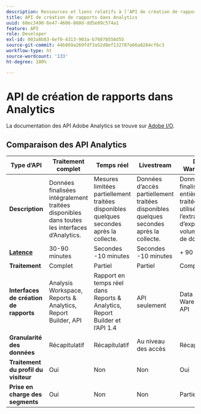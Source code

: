 ```yaml
---
description: Ressources et liens relatifs à l’API de création de rapports.
title: API de création de rapports dans Analytics
uuid: 68ec3490-6e47-4606-860d-dd5e89c574a1
feature: API
role: Developer
exl-id: 003a8b83-6ef0-4313-903a-b76078558d55
source-git-commit: 44b869a269fdf3a52d8ef132787a66a8284cf6c3
workflow-type: ht
source-wordcount: '133'
ht-degree: 100%

---
```


# API de création de rapports dans Analytics

La documentation des API Adobe Analytics se trouve sur [Adobe I/O](https://developer.adobe.com/analytics-apis/docs/2.0/).

## Comparaison des API Analytics

| **Type d’API** | **Traitement complet** | **Temps réel** | **Livestream** | **Data Warehouse** |
| --- | --- | --- | --- | --- |
| **Description** | Données finalisées intégralement traitées disponibles dans toutes les interfaces d’Analytics. | Mesures limitées partiellement traitées disponibles quelques secondes après la collecte. | Données d’accès partiellement traitées disponibles quelques secondes après la collecte. | Données finalisées entièrement traitées utilisées pour l’extraction d’exportations volumineuses de données. |
| [**Latence**](/help/technotes/latency.md) | 30-90 minutes | Secondes -10 minutes | Secondes -10 minutes | + 90 minutes |
| **Traitement** | Complet | Partiel | Partiel | Complet |
| **Interfaces de création de rapports** | Analysis Workspace, Reports &amp; Analytics, Report Builder, API | Rapport en temps réel dans Reports &amp; Analytics, Report Builder et lʼAPI 1.4 | API seulement | Data Warehouse, API |
| **Granularité des données** | Récapitulatif | Récapitulatif | Au niveau des accès | Récapitulatif |
| **Traitement du profil du visiteur** | Oui | Non | Non | Oui |
| **Prise en charge des segments** | Oui | Non | Non | Partiel |
